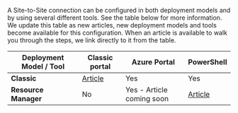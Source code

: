 A Site-to-Site connection can be configured in both deployment models and by using several different tools. See the table below for more information. We update this table as new articles, new deployment models and tools become available for this configuration. When an article is available to walk you through the steps, we link directly to it from the table.

| **Deployment Model / Tool** | **Classic portal** | **Azure Portal** | **PowerShell** |
|-----------------------|----------------|--------------|------------|
| **Classic**              | [Article](vpn-gateway-site-to-site-create.md)       | Yes          | Yes        |
| **Resource Manager**      | No             | Yes - Article coming soon    | [Article](vpn-gateway-create-site-to-site-rm-powershell.md)  |